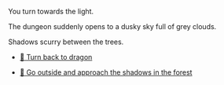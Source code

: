 You turn towards the light.

The dungeon suddenly opens to a dusky sky full of grey clouds. 

Shadows scurry between the trees. 

- [🐉 Turn back to dragon](3-2.md)

- [🌲 Go outside and approach the shadows in the forest](../3/4.md)
